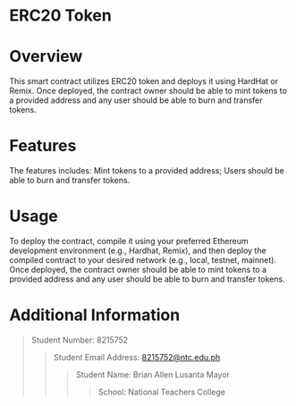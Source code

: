 # ERC20 Token
# Overview
This smart contract utilizes ERC20 token and deploys it using HardHat or Remix. 
Once deployed, the contract owner should be able to mint tokens to a provided address and any user should be 
able to burn and transfer tokens.

# Features
The features includes: Mint tokens to a provided address; Users should be able to burn and transfer tokens.

# Usage
To deploy the contract, compile it using your preferred Ethereum development environment (e.g., Hardhat, Remix), 
and then deploy the compiled contract to your desired network (e.g., local, testnet, mainnet). Once deployed, the contract owner should be able to mint tokens to a provided address and any user should be 
able to burn and transfer tokens.


# Additional Information
> Student Number: 8215752
>> Student Email Address: 8215752@ntc.edu.ph
>>> Student Name: Brian Allen Lusanta Mayor
>>>> School: National Teachers College
